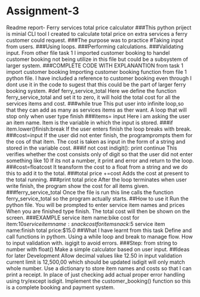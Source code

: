 # Assignment-3
Readme report- Ferry services total price calculator
###This python priject is minial CLI tool I created to calculate total price on extra services a ferry customer could request.
###The purpose was to practice
#Taking input from users.
###Using loops.
###Performing calculations.
###Validating input.
From other file task 1 I imported customer booking to handel customer booking not being utilize in this file but could be a subsystem of larger system.
###COMPLETE CODE WITH EXPLANANTION
from task 1 import customer booking
Importing customer booking function from file 1 python file.
I have included a reference to customer booking even through I dont use it in the code to sugest that this could be the part of larger ferry booking system.
#def ferry_service_total
Here we define the function ferry_service_total and set it to zero, it will hold the total cost for all the services items and cost.
###while true
This put user into infinite loop,so that they can add as many as services items as ther want.
A loop that will stop only when user type finish
###items= input 
Here i am asking the user an item name.
Item is the variable in which the input is stored.
###if item.lower()finish:break
If the user enters finish the loop breaks with break.
###cost=input
If the user did not enter finish, the programprompts them for the cos of that item.
The cost is taken as input in the form of a string and stored in the variable cost.
###if not cost indigit(): print continue
This verifies whether the cost consists only of digit so that the user did not enter something like 10 
If its not a number, it print and error and return to the loop.
###cost=floatcost
It teansform the cost to a float from a string and we do this to add it to the total.
###total price +=cost 
Adds the cost at present to the total running.
###print total price 
After the loop terminates when user write finish, the program show the cost for all items given.
###ferry_service_total
Once the file is run this line calls the function ferry_service_total so the program actually starts.
##How to use it
Run the python file.
You will be prompted to enter service item names and prices 
When you are finished type finish.
The total cost will then be shown on the screen.
###EXAMPLE
service item name:bike 
cost for item:$10 
service item name:snack
cost for item snack:$5
service item name:finish
total price:$15.0
##What I have learnt from this task 
Define and call functions in pythom.
Using a while loop and break to manage flow.
How to input validation with. isgigit to avoid errors.
###Step: from string to number with float()
Make a simple calculator based on user input.
##Ideas for later Development
Allow decimal values like 12.50 in input validation current limit is 12,500,00 which should be updated isdigit will only match whole number.
Use a dictionary to store item names and costs so that I can print a receipt.
In place of just checking add actual proper error handling using try/except isdigit.
Implement the customer_booking() function so this is a complete booking and payment system.


